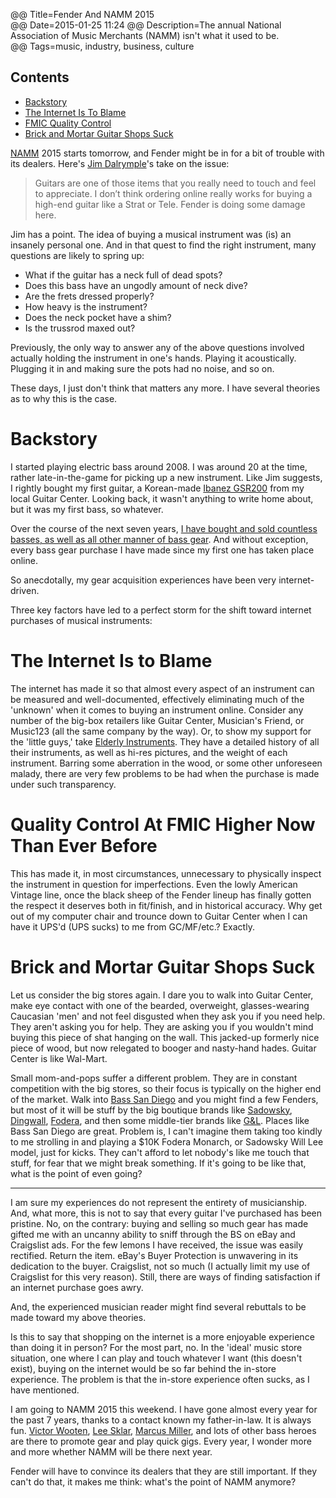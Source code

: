 @@ Title=Fender And NAMM 2015  
@@ Date=2015-01-25 11:24 
@@ Description=The annual National Association of Music Merchants (NAMM) isn't what it used to be.  
@@ Tags=music, industry, business, culture  

## Contents

* [Backstory](#backstory)
* [The Internet Is To Blame](#blame)
* [FMIC Quality Control](#qc)
* [Brick and Mortar Guitar Shops Suck](#brick)

[NAMM][1] 2015 starts tomorrow, and Fender might be in for a bit of trouble with its dealers. Here's [Jim Dalrymple][2]'s take on the issue:

[1]: http://www.namm.org
[2]: http://www.loopinsight.com/2015/01/20/fender-guitars-in-for-a-tough-week-at-namm/

> Guitars are one of those items that you really need to touch and feel to appreciate. I don’t think ordering online really works for buying a high-end guitar like a Strat or Tele. Fender is doing some damage here.

Jim has a point. The idea of buying a musical instrument was (is) an insanely personal one. And in that quest to find the right instrument, many questions are likely to spring up:

* What if the guitar has a neck full of dead spots?
* Does this bass have an ungodly amount of neck dive?
* Are the frets dressed properly?
* How heavy is the instrument?
* Does the neck pocket have a shim?
* Is the trussrod maxed out?

Previously, the only way to answer any of the above questions involved actually holding the instrument in one's hands. Playing it acoustically. Plugging it in and making sure the pots had no noise, and so on.

These days, I just don't think that matters any more. I have several theories as to why this is the case.

<h1><a id="backstory" />Backstory</a></h1>

I started playing electric bass around 2008. I was around 20 at the time, rather late-in-the-game for picking up a new instrument. Like Jim suggests, I rightly bought my first guitar, a Korean-made [Ibanez GSR200][4] from my local Guitar Center. Looking back, it wasn't anything to write home about, but it was my first bass, so whatever. 

 [4]: http://www.guitarcenter.com/Ibanez-GSR200-4-String-Bass-100463976-i1150632.gc

Over the course of the next seven years, [I have bought and sold countless basses, as well as all other manner of bass gear][5]. And without exception, every bass gear purchase I have made since my first one has taken place online.

 [5]: http://www.talkbass.com/members/ac3320.118334/

So anecdotally, my gear acquisition experiences have been very internet-driven. 

Three key factors have led to a perfect storm for the shift toward internet purchases of musical instruments:

<h1><a id="blame"/>The Internet Is to Blame</a></h1>

The internet has made it so that almost every aspect of an instrument can be measured and well-documented, effectively eliminating much of the 'unknown' when it comes to buying an instrument online. Consider any number of the big-box retailers like Guitar Center, Musician's Friend, or Music123 (all the same company by the way). Or, to show my support for the 'little guys,' take [Elderly Instruments][6]. They have a detailed history of all their instruments, as well as hi-res pictures, and the weight of each instrument. Barring some aberration in the wood, or some other unforeseen malady, there are very few problems to be had when the purchase is made under such transparency. 

 [6]: http://elderly.com

<h1><a id="qc"/>Quality Control At FMIC Higher Now Than Ever Before</a></h1>

This has made it, in most circumstances, unnecessary to physically inspect the instrument in question for imperfections. Even the lowly American Vintage line, once the black sheep of the Fender lineup has finally gotten the respect it deserves both in fit/finish, and in historical accuracy. Why get out of my computer chair and trounce down to Guitar Center when I can have it UPS'd (UPS sucks) to me from GC/MF/etc.? Exactly. 

<h1><a id="brick"/>Brick and Mortar Guitar Shops Suck</a></h1>

Let us consider the big stores again. I dare you to walk into Guitar Center, make eye contact with one of the bearded, overweight, glasses-wearing Caucasian 'men' and not feel disgusted when they ask you if you need help. They aren't asking you for help. They are asking you if you wouldn't mind buying this piece of shat hanging on the wall. This jacked-up formerly nice piece of wood, but now relegated to booger and nasty-hand hades. Guitar Center is like Wal-Mart. 

Small mom-and-pops suffer a different problem. They are in constant competition with the big stores, so their focus is typically on the higher end of the market. Walk into [Bass San Diego][7] and you might find a few Fenders, but most of it will be stuff by the big boutique brands like [Sadowsky][8], [Dingwall][9], [Fodera][9], and then some middle-tier brands like [G&L][10]. Places like Bass San Diego are great. Problem is, I can't imagine them taking too kindly to me strolling in and playing a $10K Fodera Monarch, or Sadowsky Will Lee model, just for kicks. They can't afford to let nobody's like me touch that stuff, for fear that we might break something. If it's going to be like that, what is the point of even going?

[7]: http://basssandiego.com
[8]: http://sadowsky.com
[9]: http://www.dingwallguitars.com/
[10]: http://www.glguitars.com/

<hr class="small" />

I am sure my experiences do not represent the entirety of musicianship. And, what more, this is not to say that every guitar I've purchased has been pristine. No, on the contrary: buying and selling so much gear has made gifted me with an uncanny ability to sniff through the BS on eBay and Craigslist ads. For the few lemons I have received, the issue was easily rectified. Return the item. eBay's Buyer Protection is unwavering in its dedication to the buyer. Craigslist, not so much (I actually limit my use of Craigslist for this very reason). Still, there are ways of finding satisfaction if an internet purchase goes awry. 

And, the experienced musician reader might find several rebuttals to be made toward my above theories. 

Is this to say that shopping on the internet is a more enjoyable experience than doing it in person? For the most part, no. In the 'ideal' music store situation, one where I can play and touch whatever I want (this doesn't exist), buying on the internet would be so far behind the in-store experience. The problem is that the in-store experience often sucks, as I have mentioned.

I am going to NAMM 2015 this weekend. I have gone almost every year for the past 7 years, thanks to a contact known my father-in-law. It is always fun. [Victor Wooten][11], [Lee Sklar][12], [Marcus Miller][13], and lots of other bass heroes are there to promote gear and play quick gigs. Every year, I wonder more and more whether NAMM will be there next year. 

[11]: http://www.victorwooten.com/
[12]: https://en.wikipedia.org/wiki/Leland_Sklar
[13]: http://www.marcusmiller.com/

Fender will have to convince its dealers that they are still important. If they can't do that, it makes me think: what's the point of NAMM anymore?